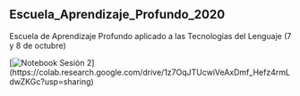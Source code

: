## Escuela_Aprendizaje_Profundo_2020
Escuela de Aprendizaje Profundo aplicado a las Tecnologías del Lenguaje (7 y 8 de octubre)

[![Notebook Sesión 2]("https://img.shields.io/badge/Jupyter%20-%23F37626.svg?&style=for-the-badge&logo=Jupyter&logoColor=white")](https://colab.research.google.com/drive/1z7OqJTUcwiVeAxDmf_Hefz4rmLdwZKGc?usp=sharing)


